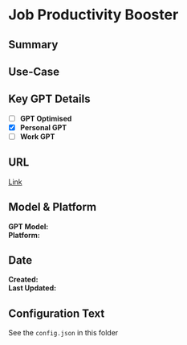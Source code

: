 # Job Productivity Booster

## Summary

## Use-Case

## Key GPT Details

- [ ] **GPT Optimised**  
- [x] **Personal GPT**  
- [ ] **Work GPT**

## URL

[Link](https://chatgpt.com/g/g-lJNf8Km5p-job-performance-coachm)

## Model & Platform

**GPT Model:**  
**Platform:**

## Date


**Created:**   
**Last Updated:** 

## Configuration Text

See the `config.json` in this folder